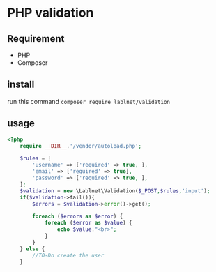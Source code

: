 # PHP validation

## Requirement

- PHP
- Composer

## install
run this command
``` composer require lablnet/validation ```

## usage

```php
<?php 
    require __DIR__.'/vendor/autoload.php'; 

	$rules = [
		'username' => ['required' => true, ],
		'email' => ['required' => true],
		'password' => ['required' => true, ],
	];
	$validation = new \Lablnet\Validation($_POST,$rules,'input');
	if($validation->fail()){
		$errors = $validation->error()->get();

		foreach ($errors as $error) {
			foreach ($error as $value) {
				echo $value."<br>";
			}
		}
	} else {
		//TO-Do create the user
    }
```    
